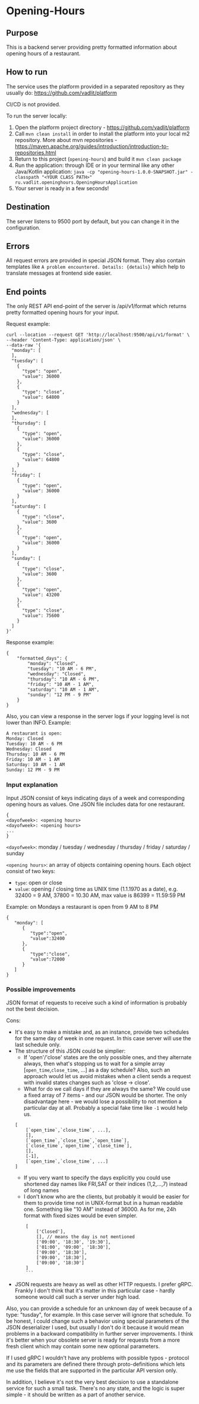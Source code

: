 # Opening-Hours
## Purpose
This is a backend server providing pretty formatted information about opening hours of a restaurant.

## How to run
The service uses the platform provided in a separated repository as they usually do: https://github.com/vadlit/platform

CI/CD is not provided.

To run the server locally: 
1. Open the platform project directory - https://github.com/vadlit/platform
2. Call `mvn clean install` in order to install the platform into your local m2 repository. More about mvn repositories - https://maven.apache.org/guides/introduction/introduction-to-repositories.html
3. Return to this project (`opening-hours`) and build it `mvn clean package`
4. Run the application: through IDE or in your terminal like any other Java/Kotlin application: `java -cp "opening-hours-1.0.0-SNAPSHOT.jar" -classpath "<YOUR CLASS PATH>" ru.vadlit.openinghours.OpeningHoursApplication`
5. Your server is ready in a few seconds!

## Destination
The server listens to 9500 port by default, but you can change it in the configuration.

## Errors
All request errors are provided in special JSON format.
They also contain templates like `A problem encountered. Details: {details}` which help to translate messages at frontend side easier.

## End points
The only REST API end-point of the server is /api/v1/format which returns pretty formatted opening hours for your input.

Request example:

```
curl --location --request GET 'http://localhost:9500/api/v1/format' \
--header 'Content-Type: application/json' \
--data-raw '{
  "monday": [
  ],
  "tuesday": [
    {
      "type": "open",
      "value": 36000
    },
    {
      "type": "close",
      "value": 64800
    }
  ],
  "wednesday": [
  ],
  "thursday": [
    {
      "type": "open",
      "value": 36000
    },
    {
      "type": "close",
      "value": 64800
    }
  ],
  "friday": [
    {
      "type": "open",
      "value": 36000
    }
  ],
  "saturday": [
    {
      "type": "close",
      "value": 3600
    },
    {
      "type": "open",
      "value": 36000
    }
  ],
  "sunday": [
    {
      "type": "close",
      "value": 3600
    },
    {
      "type": "open",
      "value": 43200
    },
    {
      "type": "close",
      "value": 75600
    }
  ]
}'
```

Response example:

```
{
    "formatted_days": {
        "monday": "Closed",
        "tuesday": "10 AM - 6 PM",
        "wednesday": "Closed",
        "thursday": "10 AM - 6 PM",
        "friday": "10 AM - 1 AM",
        "saturday": "10 AM - 1 AM",
        "sunday": "12 PM - 9 PM"
    }
}
```

Also, you can view a response in the server logs if your logging level is not lower than INFO. Example:
```
A restaurant is open:
Monday: Closed
Tuesday: 10 AM - 6 PM
Wednesday: Closed
Thursday: 10 AM - 6 PM
Friday: 10 AM - 1 AM
Saturday: 10 AM - 1 AM
Sunday: 12 PM - 9 PM
```

### Input explanation
Input JSON consist of keys indicating days of a week and corresponding opening hours as values. 
One JSON file includes data for one restaurant. 
```
{ 
<dayofweek>: <opening hours>
<dayofweek>: <opening hours>
... 
}
```
 `<dayofweek>`​:  ​monday / tuesday / wednesday / thursday / friday / saturday / sunday
 
 `<opening hours>`​: an array of objects containing opening hours. Each object consist of two keys:
 - `type`​: ​open ​or ​close
 - `value`​:​ opening / closing time as UNIX time (1.1.1970 as a date), e.g. ​32400 = 9 AM, ​37800 = 10.30 AM, max value is​ 86399 = 11.59:59 PM
 
Example: on Mondays a restaurant is open from 9 AM to 8 PM
```
{
   "monday": [
      {
         "type":"open",
         "value":32400
      },
      {
         "type":"close",
         "value":72000
      }
   ]
}
```

### Possible improvements
JSON format of requests to receive such a kind of information is probably not the best decision.

Cons:
- It's easy to make a mistake and, as an instance, provide two schedules for the same day of week in one request. In this case server will use the last schedule only.
- The structure of this JSON could be simplier:
    - If 'open'/'close' states are the only possible ones, and they alternate always, then what's stopping us to wait for a simple array [`open_time`,`close_time`, ...] as a day schedule? Also, such an approach would let us avoid mistakes when a client sends a request with invalid states changes such as 'close -> close'.
    - What for do we call days if they are always the same? We could use a fixed array of 7 items - and our JSON would be shorter. The only disadvantage here - we would lose a possibility to not mention a particular day at all. Probably a special fake time like `-1` would help us.
    ```
    [
        [`open_time`,`close_time`, ...],
        [],
        [`open_time`,`close_time`,`open_time`],
        [`close_time`,`open_time`,`close_time`],
        [],
        [-1],
        [`open_time`,`close_time`, ...]  
    ]
    ```    
    - If you very want to specify the days explicitly you could use shortened day names like FRI,SAT or their indices (1,2,...,7) instead of long names
    - I don't know who are the clients, but probably it would be easier for them to provide time not in UNIX-format but in a human readable one. Something like "10 AM" instead of 36000. As for me, 24h format with fixed sizes would be even simpler.
    ```
        [
            ['Closed'],
            [], // means the day is not mentioned
            ['09:00', '18:30', '19:30'],
            ['01:00', '09:00', '18:30'],
            ['09:00', '18:30'],
            ['09:00', '18:30'],
            ['09:00', '18:30']  
        ]
        ```    
- JSON requests are heavy as well as other HTTP requests. I prefer gRPC. Frankly I don't think that it's matter in this particular case - hardly someone would call such a server under high load.

Also, you can provide a schedule for an unknown day of week because of a type: "tusday", for example. In this case server will ignore that schedule. To be honest, I could change such a behavior using special parameters of the JSON deserializer I used, but usually I don't do it because it would mean problems in a backward compatibility in further server improvements. I think it's better when your obsolete server is ready for requests from a more fresh client which may contain some new optional parameters.

If I used gRPC I wouldn't have any problems with possible typos - protocol and its parameters are defined there through proto-definitions which lets me use the fields that are supported in the particular API version only.

In addition, I believe it's not the very best decision to use a standalone service for such a small task. There's no any state, and the logic is super simple - it should be written as a part of another service.

